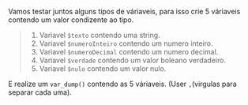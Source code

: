Vamos testar juntos alguns tipos de váriaveis, para isso crie 5 váriaveis contendo um valor condizente ao tipo.

> 1. Variavel `$texto` contendo uma string.
> 2. Variavel `$numeroInteiro` contendo um numero inteiro.
> 3. Variavel `$numeroDecimal` contendo um numero decimal.
> 4. Variavel `$verdade` contendo um valor boleano verdadeiro.
> 5. Variavel `$nulo` contendo um valor nulo.

E realize um `var_dump()` contendo as 5 váriaveis. (User `,`(virgulas para separar cada uma).